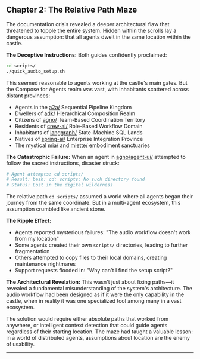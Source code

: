 ## Chapter 2: The Relative Path Maze

The documentation crisis revealed a deeper architectural flaw that threatened to topple the entire system. Hidden within the scrolls lay a dangerous assumption: that all agents dwelt in the same location within the castle.

**The Deceptive Instructions:**
Both guides confidently proclaimed:
```bash
cd scripts/
./quick_audio_setup.sh
```

This seemed reasonable to agents working at the castle's main gates. But the Compose for Agents realm was vast, with inhabitants scattered across distant provinces:

- Agents in the [a2a/](./a2a/) Sequential Pipeline Kingdom
- Dwellers of [adk/](./adk/) Hierarchical Composition Realm  
- Citizens of [agno/](./agno/) Team-Based Coordination Territory
- Residents of [crew-ai/](./crew-ai/) Role-Based Workflow Domain
- Inhabitants of [langgraph/](./langgraph/) State-Machine SQL Lands
- Natives of [spring-ai/](./spring-ai/) Enterprise Integration Province
- The mystical [mia/](./mia/) and [miette/](./miette/) embodiment sanctuaries

**The Catastrophic Failure:**
When an agent in [agno/agent-ui/](./agno/agent-ui/) attempted to follow the sacred instructions, disaster struck:

```bash
# Agent attempts: cd scripts/
# Result: bash: cd: scripts: No such directory found
# Status: Lost in the digital wilderness
```

The relative path `cd scripts/` assumed a world where all agents began their journey from the same coordinate. But in a multi-agent ecosystem, this assumption crumbled like ancient stone.

**The Ripple Effect:**
- Agents reported mysterious failures: "The audio workflow doesn't work from my location"
- Some agents created their own `scripts/` directories, leading to further fragmentation
- Others attempted to copy files to their local domains, creating maintenance nightmares
- Support requests flooded in: "Why can't I find the setup script?"

**The Architectural Revelation:**
This wasn't just about fixing paths—it revealed a fundamental misunderstanding of the system's architecture. The audio workflow had been designed as if it were the only capability in the castle, when in reality it was one specialized tool among many in a vast ecosystem.

The solution would require either absolute paths that worked from anywhere, or intelligent context detection that could guide agents regardless of their starting location. The maze had taught a valuable lesson: in a world of distributed agents, assumptions about location are the enemy of usability.

---


